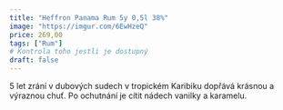 ```yaml
---
title: "Heffron Panama Rum 5y 0,5l 38%"
image: "https://imgur.com/6EwHzeQ"
price: 269,00
tags: ["Rum"]
# Kontrola toho jestli je dostupný
draft: false
---
```

5 let zrání v dubových sudech v tropickém Karibiku dopřává krásnou a výraznou chuť. Po ochutnání je cítit nádech vanilky a karamelu. 